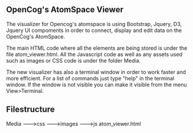 OpenCog's AtomSpace Viewer
-------------------------------

The visualizer for Opencog's atomspace is using Bootstrap, Jquery, D3, Jquery UI compoments in order to connect, display and edit data on the OpenCog's AtomSpace.

The main HTML code where all the elements are being stored is under the file atom_viewer.html. 
All the Javascript code as well as any assets used such as images or CSS code is under the folder Media.

The new visualizer has also a terminal window in order to work faster and more efficient. For a list of commands just type "help" in the terminal window. If the window is not visible you can make it visible from the menu View>Terminal.

Filestructure
--------------
Media
--->css
--->images
--->js
atom_viewer.html
